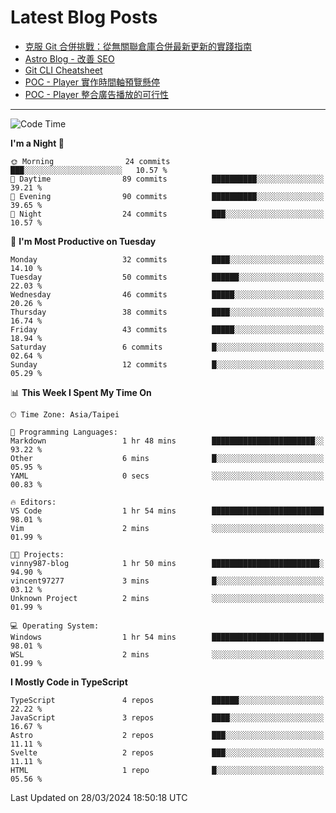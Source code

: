 # Latest Blog Posts
<!-- BLOG-POST-LIST:START -->
- [克服 Git 合併挑戰：從無關聯倉庫合併最新更新的實踐指南](https://blog.vinny987.xyz/blog/2024/overcoming-git-merge-challenges-a-practical-guide-to-merging-updates-from-unrelated-repositories/)
- [Astro Blog - 改善 SEO](https://blog.vinny987.xyz/blog/2024/astro-blog-enhance-seo/)
- [Git CLI Cheatsheet](https://blog.vinny987.xyz/blog/2024/git-cli-cheatsheet/)
- [POC - Player 實作時間軸預覽懸停](https://blog.vinny987.xyz/blog/2024/poc-player-implementation-of-timeline-preview-on-hover/)
- [POC - Player 整合廣告播放的可行性](https://blog.vinny987.xyz/blog/2024/poc-player-feasibility-of-integrating-ad-playback/)
<!-- BLOG-POST-LIST:END -->

---

<!--START_SECTION:waka-->
![Code Time](http://img.shields.io/badge/Code%20Time-4%20hrs%2027%20mins-blue)

**I'm a Night 🦉** 

```text
🌞 Morning                24 commits          ███░░░░░░░░░░░░░░░░░░░░░░   10.57 % 
🌆 Daytime                89 commits          ██████████░░░░░░░░░░░░░░░   39.21 % 
🌃 Evening                90 commits          ██████████░░░░░░░░░░░░░░░   39.65 % 
🌙 Night                  24 commits          ███░░░░░░░░░░░░░░░░░░░░░░   10.57 % 
```
📅 **I'm Most Productive on Tuesday** 

```text
Monday                   32 commits          ████░░░░░░░░░░░░░░░░░░░░░   14.10 % 
Tuesday                  50 commits          ██████░░░░░░░░░░░░░░░░░░░   22.03 % 
Wednesday                46 commits          █████░░░░░░░░░░░░░░░░░░░░   20.26 % 
Thursday                 38 commits          ████░░░░░░░░░░░░░░░░░░░░░   16.74 % 
Friday                   43 commits          █████░░░░░░░░░░░░░░░░░░░░   18.94 % 
Saturday                 6 commits           █░░░░░░░░░░░░░░░░░░░░░░░░   02.64 % 
Sunday                   12 commits          █░░░░░░░░░░░░░░░░░░░░░░░░   05.29 % 
```


📊 **This Week I Spent My Time On** 

```text
🕑︎ Time Zone: Asia/Taipei

💬 Programming Languages: 
Markdown                 1 hr 48 mins        ███████████████████████░░   93.22 % 
Other                    6 mins              █░░░░░░░░░░░░░░░░░░░░░░░░   05.95 % 
YAML                     0 secs              ░░░░░░░░░░░░░░░░░░░░░░░░░   00.83 % 

🔥 Editors: 
VS Code                  1 hr 54 mins        █████████████████████████   98.01 % 
Vim                      2 mins              ░░░░░░░░░░░░░░░░░░░░░░░░░   01.99 % 

🐱‍💻 Projects: 
vinny987-blog            1 hr 50 mins        ████████████████████████░   94.90 % 
vincent97277             3 mins              █░░░░░░░░░░░░░░░░░░░░░░░░   03.12 % 
Unknown Project          2 mins              ░░░░░░░░░░░░░░░░░░░░░░░░░   01.99 % 

💻 Operating System: 
Windows                  1 hr 54 mins        █████████████████████████   98.01 % 
WSL                      2 mins              ░░░░░░░░░░░░░░░░░░░░░░░░░   01.99 % 
```

**I Mostly Code in TypeScript** 

```text
TypeScript               4 repos             ██████░░░░░░░░░░░░░░░░░░░   22.22 % 
JavaScript               3 repos             ████░░░░░░░░░░░░░░░░░░░░░   16.67 % 
Astro                    2 repos             ███░░░░░░░░░░░░░░░░░░░░░░   11.11 % 
Svelte                   2 repos             ███░░░░░░░░░░░░░░░░░░░░░░   11.11 % 
HTML                     1 repo              █░░░░░░░░░░░░░░░░░░░░░░░░   05.56 % 
```




 Last Updated on 28/03/2024 18:50:18 UTC
<!--END_SECTION:waka-->

<!--
**vincent97277/vincent97277** is a ✨ _special_ ✨ repository because its `README.md` (this file) appears on your GitHub profile.

Here are some ideas to get you started:

- 🔭 I’m currently working on ...
- 🌱 I’m currently learning ...
- 👯 I’m looking to collaborate on ...
- 🤔 I’m looking for help with ...
- 💬 Ask me about ...
- 📫 How to reach me: ...
- 😄 Pronouns: ...
- ⚡ Fun fact: ...
-->
